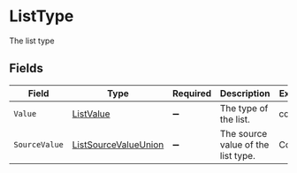 # ListType

The list type


## Fields

| Field                                                                   | Type                                                                    | Required                                                                | Description                                                             | Example                                                                 |
| ----------------------------------------------------------------------- | ----------------------------------------------------------------------- | ----------------------------------------------------------------------- | ----------------------------------------------------------------------- | ----------------------------------------------------------------------- |
| `Value`                                                                 | [ListValue](../../Models/Components/ListValue.md)                       | :heavy_minus_sign:                                                      | The type of the list.                                                   | contacts                                                                |
| `SourceValue`                                                           | [ListSourceValueUnion](../../Models/Components/ListSourceValueUnion.md) | :heavy_minus_sign:                                                      | The source value of the list type.                                      | Contacts                                                                |